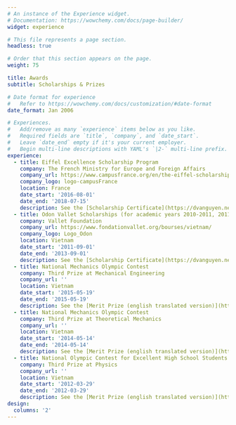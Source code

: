 ```yaml
---
# An instance of the Experience widget.
# Documentation: https://wowchemy.com/docs/page-builder/
widget: experience

# This file represents a page section.
headless: true

# Order that this section appears on the page.
weight: 75

title: Awards
subtitle: Scholarships & Prizes

# Date format for experience
#   Refer to https://wowchemy.com/docs/customization/#date-format
date_format: Jan 2006

# Experiences.
#   Add/remove as many `experience` items below as you like.
#   Required fields are `title`, `company`, and `date_start`.
#   Leave `date_end` empty if it's your current employer.
#   Begin multi-line descriptions with YAML's `|2-` multi-line prefix.
experience:
  - title: Eiffel Excellence Scholarship Program
    company: The French Ministry for Europe and Foreign Affairs
    company_url: https://www.campusfrance.org/en/the-eiffel-scholarship-program
    company_logo: logo-campusFrance
    location: France
    date_start: '2016-08-01'
    date_end: '2018-07-15'
    description: See the [Scholarship Certificate](https://dvanguyen.netlify.app/uploads/Bourse_EIFFEL.pdf)
  - title: Odon Vallet Scholarships (for academic years 2010-2011, 2011-2012, and 2012-2013)
    company: Vallet Foundation
    company_url: https://www.fondationvallet.org/bourses/vietnam/
    company_logo: Logo_Odon
    location: Vietnam
    date_start: '2011-09-01'
    date_end: '2013-09-01'
    description: See the [Scholarship Certificate](https://dvanguyen.netlify.app/uploads/OdonVallet.pdf)
  - title: National Mechanics Olympic Contest
    company: Third Prize at Mechanical Engineering
    company_url: ''
    location: Vietnam
    date_start: '2015-05-19'
    date_end: '2015-05-19'
    description: See the [Merit Prize (english translated version)](https://dvanguyen.netlify.app/uploads/National_Mechanics_Olympic_Contest_Year_2015.pdf)
  - title: National Mechanics Olympic Contest
    company: Third Prize at Theoretical Mechanics
    company_url: ''
    location: Vietnam
    date_start: '2014-05-14'
    date_end: '2014-05-14'
    description: See the [Merit Prize (english translated version)](https://dvanguyen.netlify.app/uploads/National_Mechanics_Olympic_Contest_Year_2014.pdf)
  - title: National Olympic Contest for Excellent High School Students
    company: Third Prize at Physics
    company_url: ''
    location: Vietnam
    date_start: '2012-03-29'
    date_end: '2012-03-29'
    description: See the [Merit Prize (english translated version)](https://dvanguyen.netlify.app/uploads/National_Contest_for_Excellent_Student_at_High_Schools_Year_2012.pdf)
design:
  columns: '2'
---
```

